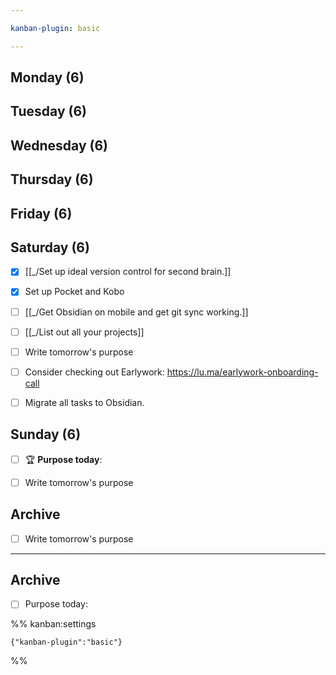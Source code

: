 ```yaml
---

kanban-plugin: basic

---
```


## Monday (6)



## Tuesday (6)



## Wednesday (6)



## Thursday (6)



## Friday (6)



## Saturday (6)

- [x] [[_/Set up ideal version control for second brain.]]
- [x] Set up Pocket and Kobo
- [ ] [[_/Get Obsidian on mobile and get git sync working.]]
- [ ] [[_/List out all your projects]]
- [ ] Write tomorrow's purpose
- [ ] Consider checking out Earlywork: https://lu.ma/earlywork-onboarding-call
- [ ] Migrate all tasks to Obsidian.


## Sunday (6)

- [ ] 🏆 **Purpose today**:
- [ ] Write tomorrow's purpose


## Archive

- [ ] Write tomorrow's purpose


***

## Archive

- [ ] Purpose today:

%% kanban:settings
```
{"kanban-plugin":"basic"}
```
%%